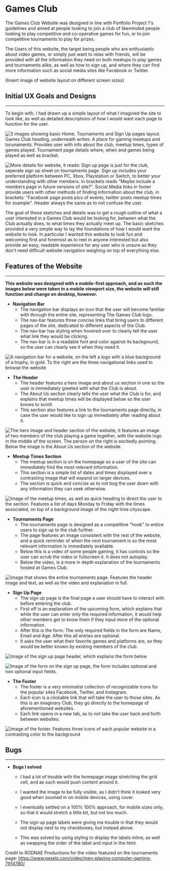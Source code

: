 # Games Club

The Games Club Website was designed in line with Portfolio Project 1's guidelines and aimed at people looking to join a club of likeminded people looking to play competitive and co-operative games for fun, or to join competitive tournaments to play for prizes.

The Users of this website, the target being people who are enthusiastic about video games, or simply just want to relax with friends, will be provided with all the information they need on both meetups to play games and tournaments alike, as well as how to sign up, and where they can find more information such as social media sites like Facebook or Twitter. 

(Insert image of website layout on different screen sizes)

## Initial UX Goals and Designs
<hr>

To begin with, I had drawn up a simple layout of what I imagined the site to look like, as well as detailed descriptions of how I would want each page to function for the user.

![3 images showing basic Home, Tournaments and Sign Up pages layout. Games Club heading, underneath writes: A place for gaming meetups and torunaments. Provides user with info about the club, meetup times, types of games played. Tournament page details where, when and games being played as well as bracket.](/assets/images/readme-images/page1.jpg)

![More details for website, it reads: Sign up page is just for the club, seperate sign up sheet on tournaments page. Sign up includes your preferred platform between PC, Xbox, Playstation or Switch, to better your understanding with other members. In brackets reads "Maybe include a members page in future versions of site?". Social Media links in footer provide users with other methods of finding information about the club, in brackets: "Facebook page posts pics of events, twitter posts meetup times for example". Header always the same as to not confuse the user.](assets/images/readme-images/page2.jpg)

The goal of these sketches and details was to get a rough outline of what a user interested in a Games Club would be looking for, between what the Club actually does, to what times they actually meet up. The basic sketches provided a very simple way to lay the foundations of how I would want the website to look. In particular I wanted this website to look fun and welcoming first and foremost as to reel in anyone interested but also provide an easy, readable experience for any user who is unsure as they don't need difficult website navigation weighing on top of everything else.

## Features of the Website
<hr>

**This website was designed with a mobile-first approach, and as such the images below were taken in a mobile viewport size, the website will still function and change on desktop, however.**

* **Navigation Bar** 
    * The navigation bar displays an icon that the user will become familiar with through the entire site, representing The Games Club logo.
    * The nav-bar features three concise links that bring users to different pages of the site, dedicated to different aspects of the Club.
    * The nav-bar has styling when hovered over to clearly tell the user what link they would be clicking.
    * The nav-bar is in a readable font and color against its background, so the user can clearly see it when they need it. 

![A navigation bar for a website, on the left a logo with a blue background of a trophy, in gold. To the right are the three navigational links used to browse the website](assets/images/readme-images/navbar.PNG)

* **The Header**
    * The header features a hero image and about us section in one so the user is immediately greeted with what the Club is about.
    * The About Us section clearly tells the user what the Club is for, and explains that meetup times will be displayed below so the user knows to scroll.
    * This section also features a link to the tournaments page directly, in case the user would like to sign up immediately after reading about it.

![The hero image and header section of the website, it features an image of two members of the club playing a game together, with the website logo in the middle of the screen. The person on the right is excitedly pointing. Below the image is the About Us section of the website.](assets/images/readme-images/header.PNG)

* **Meetup Times Section**
    * The meetup section is on the homepage so a user of the site can immediately find the most relevant information.
    * This section is a simple list of dates and times displayed over a contrasting image that will expand on larger devices.
    * The section is quick and concise as to not bog the user down with any information they can seek otherwise.

![Image of the meetup times, as well as quick heading to direct the user to the section. Features a list of days Monday to Friday with the times associated, on top of a background image of the night time cityscape.](assets/images/readme-images/meetup-times.PNG)

* **Tournaments Page**
    * The tournaments page is designed as a competitive "hook" to entice users to sign up to the club further.
    * The page features an image consistent with the rest of the website, and a quick reminder of when the next tournament is so the most relevant information is immediately available.
    * Below this is a video of some people gaming, it has controls so the user can scrub the video or fullscreen it. It does not autoplay.
    * Below the video, is a more in depth explanation of the tournaments hosted at Games Club.

![Image that shows the entire tournaments page. Features the header image and text, as well as the video and explanation in full.](assets/images/readme-images/tournaments.PNG)

* **Sign Up Page**
    * The sign up page is the final page a user should have to interact with before entering the club. 
    * First off is an explanation of the upcoming form, which explains that while the user can enter only the required information, it would help other members get to know them if they input more of the optional information.
    * After this is the form. The only required fields in the form are Name, Email and Age. After this all entries are optional.
    * It asks the user what their favorite games and platforms are, so they would be better known by existing members of the club.

![Image of the sign up page header, which explains the form below](assets/images/readme-images/signup1.PNG)

![Image of the form on the sign up page, the form includes optional and non optional input fields.](assets/images/readme-images/signup2.PNG)

* **The Footer**
    * The footer is a very minimalist collection of recognizable icons for the popular sites Facebook, Twitter, and Instagram.
    * Each icon is a clickable link that will take the user to those sites. As this is an imaginary Club, they go directly to the homepage of aforementioned websites.
    * Each link opens in a new tab, as to not take the user back and forth between websites.

![Image of the footer. Features three icons of each popular website in a contrasting color to the background](assets/images/readme-images/footer.PNG)

## Bugs
<hr>

* **Bugs I solved** 
    * I had a lot of trouble with the homepage image stretching the grid cell, and as such would push content around it. 
    * I wanted the image to be fully visible, as I didn't think it looked very good when zoomed in on mobile devices, using cover.
    * I eventually settled on a 100% 100% approach, for mobile sizes only, so that it would stretch a little bit, but not too much.

    * The sign up page labels were giving me trouble in that they would not display next to my checkboxes, but instead above.
    * This was solved by using styling to display the labels inline, as well as swapping the order of the label and input in the html.


Credit to RODNAE Productions for the video featured on the tournaments page: https://www.pexels.com/video/men-playing-computer-gaming-7914780/